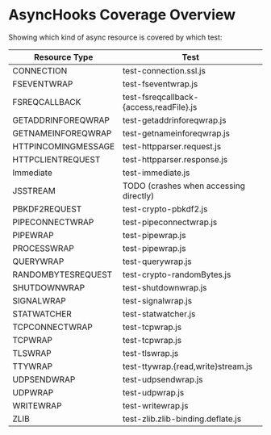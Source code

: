 # AsyncHooks Coverage Overview

Showing which kind of async resource is covered by which test:

| Resource Type       | Test                                    |
|---------------------|-----------------------------------------|
| CONNECTION          | test-connection.ssl.js                  |
| FSEVENTWRAP         | test-fseventwrap.js                     |
| FSREQCALLBACK       | test-fsreqcallback-{access,readFile}.js |
| GETADDRINFOREQWRAP  | test-getaddrinforeqwrap.js              |
| GETNAMEINFOREQWRAP  | test-getnameinforeqwrap.js              |
| HTTPINCOMINGMESSAGE | test-httpparser.request.js              |
| HTTPCLIENTREQUEST   | test-httpparser.response.js             |
| Immediate           | test-immediate.js                       |
| JSSTREAM            | TODO (crashes when accessing directly)  |
| PBKDF2REQUEST       | test-crypto-pbkdf2.js                   |
| PIPECONNECTWRAP     | test-pipeconnectwrap.js                 |
| PIPEWRAP            | test-pipewrap.js                        |
| PROCESSWRAP         | test-pipewrap.js                        |
| QUERYWRAP           | test-querywrap.js                       |
| RANDOMBYTESREQUEST  | test-crypto-randomBytes.js              |
| SHUTDOWNWRAP        | test-shutdownwrap.js                    |
| SIGNALWRAP          | test-signalwrap.js                      |
| STATWATCHER         | test-statwatcher.js                     |
| TCPCONNECTWRAP      | test-tcpwrap.js                         |
| TCPWRAP             | test-tcpwrap.js                         |
| TLSWRAP             | test-tlswrap.js                         |
| TTYWRAP             | test-ttywrap.{read,write}stream.js      |
| UDPSENDWRAP         | test-udpsendwrap.js                     |
| UDPWRAP             | test-udpwrap.js                         |
| WRITEWRAP           | test-writewrap.js                       |
| ZLIB                | test-zlib.zlib-binding.deflate.js       |

